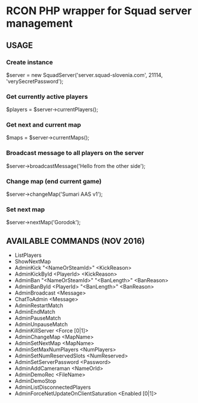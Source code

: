 # RCON PHP wrapper for Squad server management

## USAGE

### Create instance
$server = new SquadServer('server.squad-slovenia.com', 21114, 'verySecretPassword');

### Get currently active players
$players = $server->currentPlayers();

### Get next and current map
$maps = $server->currentMaps();

### Broadcast message to all players on the server
$server->broadcastMessage('Hello from the other side');

### Change map (end current game)
$server->changeMap('Sumari AAS v1');

### Set next map
$server->nextMap('Gorodok');


## AVAILABLE COMMANDS (NOV 2016)

* ListPlayers
* ShowNextMap
* AdminKick "\<NameOrSteamId\>" \<KickReason\>
* AdminKickById \<PlayerId\> \<KickReason\>
* AdminBan "\<NameOrSteamId\>" "\<BanLength\>" \<BanReason\>
* AdminBanById \<PlayerId\> "\<BanLength\>" \<BanReason\>
* AdminBroadcast \<Message\>
* ChatToAdmin \<Message\>
* AdminRestartMatch
* AdminEndMatch
* AdminPauseMatch
* AdminUnpauseMatch
* AdminKillServer \<Force [0|1]\>
* AdminChangeMap \<MapName\>
* AdminSetNextMap \<MapName\>
* AdminSetMaxNumPlayers \<NumPlayers\>
* AdminSetNumReservedSlots \<NumReserved\>
* AdminSetServerPassword \<Password\>
* AdminAddCameraman \<NameOrId\>
* AdminDemoRec \<FileName\>
* AdminDemoStop
* AdminListDisconnectedPlayers
* AdminForceNetUpdateOnClientSaturation \<Enabled [0|1]\>
